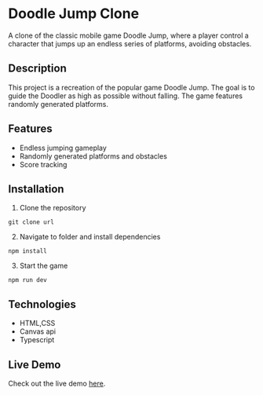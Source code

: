 # Doodle Jump Clone
A clone of the classic mobile game Doodle Jump, where a player control a character that jumps up an endless series of platforms, avoiding obstacles.

## Description
This project is a recreation of the popular game Doodle Jump. The goal is to guide the Doodler as high as possible without falling. The game features randomly generated platforms.

## Features
- Endless jumping gameplay
- Randomly generated platforms and obstacles
- Score tracking

## Installation
1. Clone the repository
```
git clone url
```
2. Navigate to folder and install dependencies
```
npm install
```
3. Start the game
```
npm run dev
```

## Technologies
- HTML,CSS
- Canvas api
- Typescript

## Live Demo
Check out the live demo [here](https://assignment-doodler-game.vercel.app/).
